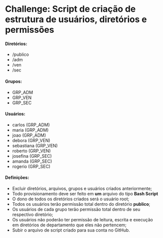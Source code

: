 # Challenge: Script de criação de estrutura de usuários, diretórios e permissões

#### Diretórios:

-   /publico
-   /adm
-   /ven
-   /sec

#### Grupos:

-   GRP_ADM
-   GRP_VEN
-   GRP_SEC

#### Usuários:

-   carlos (GRP_ADM)
-   maria (GRP_ADM)
-   joao (GRP_ADM)
-   debora (GRP_VEN)
-   sebastiana (GRP_VEN)
-   roberto (GRP_VEN)
-   josefina (GRP_SEC)
-   amanda (GRP_SEC)
-   rogerio (GRP_SEC)

#### Definições:

-   Excluir diretórios, arquivos, grupos e usuários criados anteriormente;
-   Todo provisionamento deve ser feito em **um** arquivo do tipo **Bash Script**
-   O dono de todos os diretórios criados será o usuário root;
-   Todos os usuários terão permissão total dentro do diretório **publico**;
-   Os usuários de cada grupo terão permissão total dentro de seu respectivo diretório;
-   Os usuários não poderão ter permissão de leitura, escrita e execução em diretórios de departamento que eles não pertencem;
-   Subir o arquivo de script criado para sua conta no GitHub.
